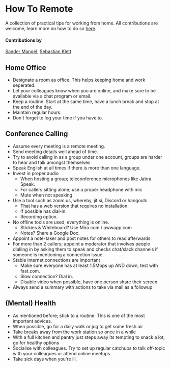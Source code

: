 # How To Remote
A collection of practical tips for working from home. All contributions are welcome, learn more on how to do so [here](https://help.github.com/en/desktop/contributing-to-projects/creating-a-pull-request).

#### Contributions by
[Sander Mangel](https://twitter.com/sandermangel), [Sebastian Klett](https://twitter.com/Klettseb)

## Home Office
* Designate a room as office. This helps keeping home and work seperated.
* Let your colleagues know when you are online, and make sure to be available via a chat program or email.
* Keep a routine. Start at the same time, have a lunch break and stop at the end of the day. 
* Maintain regular hours.
* Don't forget to log your time if you have to.

## Conference Calling
* Assume every meeting is a remote meeting.
* Send meeting details well ahead of time.
* Try to avoid calling in as a group under one account, groups are harder to hear and talk amongst themselves
* Speak English at all times if there is more than one language.
* Invest in proper audio
    - When hosting a group; teleconference microphones like Jabra Speak.
    - For callers sitting alone; use a proper headphone with mic
    - Mute when not speaking
* Use a tool such as zoom.us, whereby, jit.si, Discord or hangouts
    - That has a web version that requires no installation.
    - If possible has dial-in.
    - Recording option.
* No offline tools are used, everything is online. 
    - Stickies & Whiteboard? Use Miro.com / awwapp.com
    - Notes? Share a Google Doc.
* Appoint a note-taker and post notes for others to read afterwards.
* For more than 2 callers; appoint a moderator that involves people dialling in by asking them to speak and checks chat/slack channels if someone is mentioning a connection issue.
* Stable internet connections are important
    - Make sure everyone has at least 1.5Mbps up AND down, test with fast.com.
    - Slow connection? Dial in.
    - Disable video when possible, have one person share their screen.
* Always send a summary with actions to take via mail as a followup

## (Mental) Health
* As mentioned before; stick to a routine. This is one of the most important advices.
* When possible, go for a daily walk or jog to get some fresh air
* Take breaks away from the work station so once in a while
* With a full kitchen and pantry just steps away its tempting to snack a lot, go for healthy options 
* Socialise with colleagues. Try to set up regular catchups to talk off-topic with your colleagues or attend online meetups.
* Take sick days when you're ill.

 

